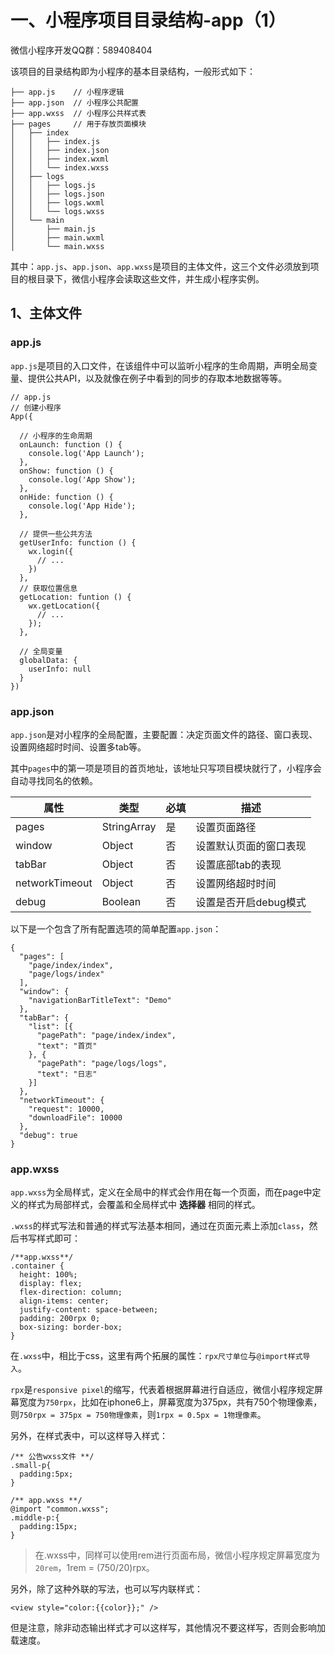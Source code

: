 # 一、小程序项目目录结构-app（1）

微信小程序开发QQ群：589408404

该项目的目录结构即为小程序的基本目录结构，一般形式如下：

    ├── app.js    // 小程序逻辑
    ├── app.json  // 小程序公共配置
    ├── app.wxss  // 小程序公共样式表
    ├── pages     // 用于存放页面模块
    │   ├── index
    │   │   ├── index.js
    │   │   ├── index.json
    │   │   ├── index.wxml
    │   │   └── index.wxss
    │   ├── logs
    │   │   ├── logs.js
    │   │   ├── logs.json
    │   │   ├── logs.wxml
    │   │   └── logs.wxss
    │   └── main
    │       ├── main.js
    │       ├── main.wxml
    │       └── main.wxss

其中：`app.js`、`app.json`、`app.wxss`是项目的主体文件，这三个文件必须放到项目的根目录下，微信小程序会读取这些文件，并生成小程序实例。

## 1、主体文件

### app.js

`app.js`是项目的入口文件，在该组件中可以监听小程序的生命周期，声明全局变量、提供公共API，以及就像在例子中看到的同步的存取本地数据等等。

    // app.js
    // 创建小程序
    App({

      // 小程序的生命周期
      onLaunch: function () {
        console.log('App Launch');
      },
      onShow: function () {
        console.log('App Show');
      },
      onHide: function () {
        console.log('App Hide');
      },

      // 提供一些公共方法
      getUserInfo: function () {
        wx.login({
          // ...
        })
      },
      // 获取位置信息
      getLocation: funtion () {
        wx.getLocation({
          // ...
        });
      },

      // 全局变量
      globalData: {
        userInfo: null
      }
    })

### app.json

`app.json`是对小程序的全局配置，主要配置：决定页面文件的路径、窗口表现、设置网络超时时间、设置多tab等。

其中`pages`中的第一项是项目的首页地址，该地址只写项目模块就行了，小程序会自动寻找同名的依赖。

| 属性 | 类型 | 必填 | 描述 |
| --- | --- | --- | --- |
| pages | StringArray | 是 | 设置页面路径 |
| window | Object | 否 | 设置默认页面的窗口表现 |
| tabBar | Object | 否 | 设置底部tab的表现 |
| networkTimeout | Object | 否 | 设置网络超时时间 |
| debug | Boolean | 否 | 设置是否开启debug模式 |

以下是一个包含了所有配置选项的简单配置`app.json`：

	{
	  "pages": [
	    "page/index/index",
	    "page/logs/index"
	  ],
	  "window": {
	    "navigationBarTitleText": "Demo"
	  },
	  "tabBar": {
	    "list": [{
	      "pagePath": "page/index/index",
	      "text": "首页"
	    }, {
	      "pagePath": "page/logs/logs",
	      "text": "日志"
	    }]
	  },
	  "networkTimeout": {
	    "request": 10000,
	    "downloadFile": 10000
	  },
	  "debug": true
	}

### app.wxss

`app.wxss`为全局样式，定义在全局中的样式会作用在每一个页面，而在page中定义的样式为局部样式，会覆盖和全局样式中 **选择器** 相同的样式。

`.wxss`的样式写法和普通的样式写法基本相同，通过在页面元素上添加`class`，然后书写样式即可：

	/**app.wxss**/
	.container {
	  height: 100%;
	  display: flex;
	  flex-direction: column;
	  align-items: center;
	  justify-content: space-between;
	  padding: 200rpx 0;
	  box-sizing: border-box;
	}

在`.wxss`中，相比于css，这里有两个拓展的属性：`rpx尺寸单位`与`@import样式导入`。

`rpx`是`responsive pixel`的缩写，代表着根据屏幕进行自适应，微信小程序规定屏幕宽度为`750rpx`，比如在iphone6上，屏幕宽度为375px，共有750个物理像素，则`750rpx = 375px = 750物理像素`，则`1rpx = 0.5px = 1物理像素`。

另外，在样式表中，可以这样导入样式：

	/** 公告wxss文件 **/
	.small-p{
	  padding:5px;
	}

	/** app.wxss **/
	@import "common.wxss";
	.middle-p:{
	  padding:15px;
	}

> 在.wxss中，同样可以使用rem进行页面布局，微信小程序规定屏幕宽度为`20rem`，1rem = (750/20)rpx。

另外，除了这种外联的写法，也可以写内联样式：

	<view style="color:{{color}};" />

但是注意，除非动态输出样式才可以这样写，其他情况不要这样写，否则会影响加载速度。
